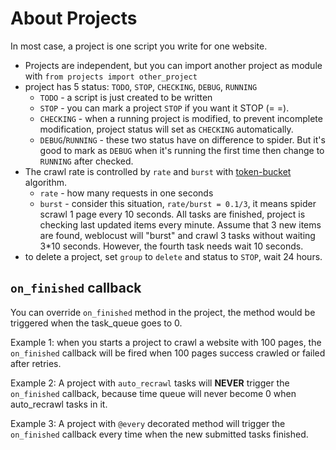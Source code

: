 About Projects
==============

In most case, a project is one script you write for one website.

* Projects are independent, but you can import another project as module with `from projects import other_project`
* project has 5 status: `TODO`, `STOP`, `CHECKING`, `DEBUG`, `RUNNING`
    - `TODO` - a script is just created to be written
    - `STOP` - you can mark a project `STOP` if you want it STOP (= =).
    - `CHECKING` - when a running project is modified, to prevent incomplete modification, project status will set as `CHECKING` automatically.
    - `DEBUG`/`RUNNING` -  these two status have on difference to spider. But it's good to mark as `DEBUG` when it's running the first time then change to `RUNNING` after checked.
* The crawl rate is controlled by `rate` and `burst` with [token-bucket](http://en.wikipedia.org/wiki/Token_bucket) algorithm.
    - `rate` - how many requests in one seconds
    - `burst` - consider this situation, `rate/burst = 0.1/3`, it means spider scrawl 1 page every 10 seconds. All tasks are finished, project is checking last updated items every minute. Assume that 3 new items are found, weblocust will "burst" and crawl 3 tasks without waiting 3*10 seconds. However, the fourth task needs wait 10 seconds.
* to delete a project, set `group` to `delete` and status to `STOP`, wait 24 hours.


`on_finished` callback
--------------------
You can override `on_finished` method in the project, the method would be triggered when the task_queue goes to 0.

Example 1: when you starts a project to crawl a website with 100 pages, the `on_finished` callback will be fired when 100 pages success crawled or failed after retries.

Example 2: A project with `auto_recrawl` tasks will **NEVER** trigger the `on_finished` callback, because time queue will never become 0 when auto_recrawl tasks in it.

Example 3: A project with `@every` decorated method will trigger the `on_finished` callback every time when the new submitted tasks finished.